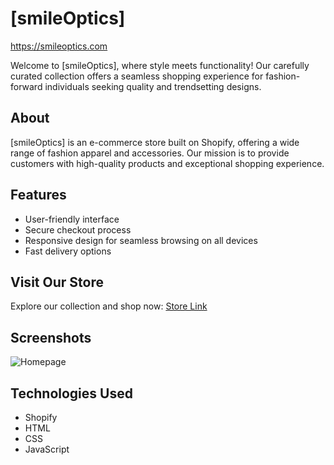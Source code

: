 # [smileOptics]

<a href="https://smileoptics.com/">https://smileoptics.com</a>

Welcome to [smileOptics], where style meets functionality! Our carefully curated collection offers a seamless shopping experience for fashion-forward individuals seeking quality and trendsetting designs.

## About

[smileOptics] is an e-commerce store built on Shopify, offering a wide range of fashion apparel and accessories. Our mission is to provide customers with high-quality products and exceptional shopping experience.

## Features

- User-friendly interface
- Secure checkout process
- Responsive design for seamless browsing on all devices
- Fast delivery options

## Visit Our Store

Explore our collection and shop now: [Store Link]([https://www.yourstore.com](https://smileoptics.com/))

## Screenshots

![Homepage](https://i.ibb.co/5jTbG8v/screencapture-smileoptics-2024-05-09-12-27-38.png)



## Technologies Used

- Shopify
- HTML
- CSS
- JavaScript



